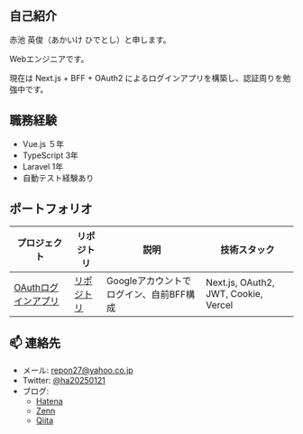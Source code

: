 ## 自己紹介

赤池 英俊（あかいけ ひでとし）と申します。

Webエンジニアです。

現在は Next.js + BFF + OAuth2 によるログインアプリを構築し、認証周りを勉強中です。

## 職務経験
- Vue.js ５年
- TypeScript 3年
- Laravel 1年
- 自動テスト経験あり

## ポートフォリオ

| プロジェクト | リポジトリ | 説明 | 技術スタック |
|-|-|-|-|
| [OAuthログインアプリ](https://login-app-murex-kappa.vercel.app/) | [リポジトリ](https://github.com/repon/login-app-202504141643) | Googleアカウントでログイン、自前BFF構成 | Next.js, OAuth2, JWT, Cookie, Vercel |

## 📫 連絡先

- メール: repon27@yahoo.co.jp
- Twitter: [@ha20250121](https://x.com/ha20250121)
- ブログ: 
  - [Hatena](https://repon.hatenablog.com/)
  - [Zenn](https://zenn.dev/repon)
  - [Qiita](https://qiita.com/repon)
